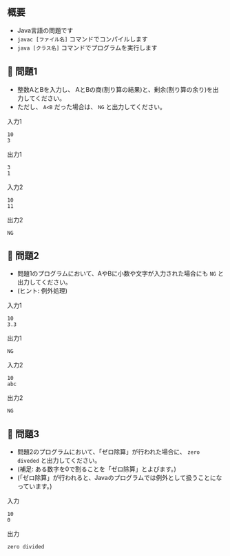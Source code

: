 ## 概要

- Java言語の問題です
- `javac [ファイル名]` コマンドでコンパイルします
- `java [クラス名]` コマンドでプログラムを実行します

## :turtle: 問題1

- 整数AとBを入力し、 AとBの商(割り算の結果)と、剰余(割り算の余り)を出力してください。
- ただし、 `A<B` だった場合は、 `NG` と出力してください。

入力1

```
10
3
```

出力1

```
3
1
```

入力2

```
10
11
```

出力2

```
NG
```

## :dog: 問題2

- 問題1のプログラムにおいて、AやBに小数や文字が入力された場合にも `NG` と出力してください。
- (ヒント: 例外処理)

入力1

```
10
3.3
```

出力1

```
NG
```

入力2

```
10
abc
```

出力2

```
NG
```

## :bear: 問題3

- 問題2のプログラムにおいて、「ゼロ除算」が行われた場合に、 `zero diveded` と出力してください。
- (補足: ある数字を0で割ることを「ゼロ除算」とよびます。)
- (「ゼロ除算」が行われると、Javaのプログラムでは例外として扱うことになっています。)


入力

```
10
0
```

出力

```
zero divided
```
